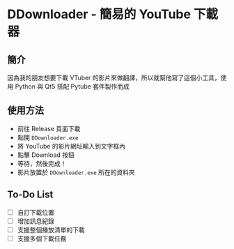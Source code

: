 # DDownloader - 簡易的 YouTube 下載器

## 簡介
因為我的朋友想要下載 VTuber 的影片來做翻譯，所以就幫他寫了這個小工具，使用 Python 與 Qt5 搭配 Pytube 套件製作而成

## 使用方法
+ 前往 Release 頁面下載
+ 點開 `DDownloader.exe`
+ 將 YouTube 的影片網址輸入到文字框內
+ 點擊 Download 按鈕
+ 等待，然後完成！
+ 影片放置於 `DDownloader.exe` 所在的資料夾

## To-Do List
+ [ ] 自訂下載位置
+ [ ] 增加訊息紀錄
+ [ ] 支援整個播放清單的下載
+ [ ] 支援多個下載任務
